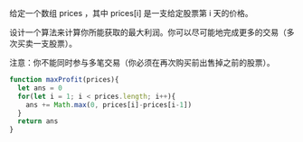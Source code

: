 给定一个数组 prices ，其中 prices[i] 是一支给定股票第 i 天的价格。

设计一个算法来计算你所能获取的最大利润。你可以尽可能地完成更多的交易（多次买卖一支股票）。

注意：你不能同时参与多笔交易（你必须在再次购买前出售掉之前的股票）。


```javascript
function maxProfit(prices){
  let ans = 0
  for(let i = 1; i < prices.length; i++){
    ans += Math.max(0, prices[i]-prices[i-1])
  }
  return ans
} 
```
